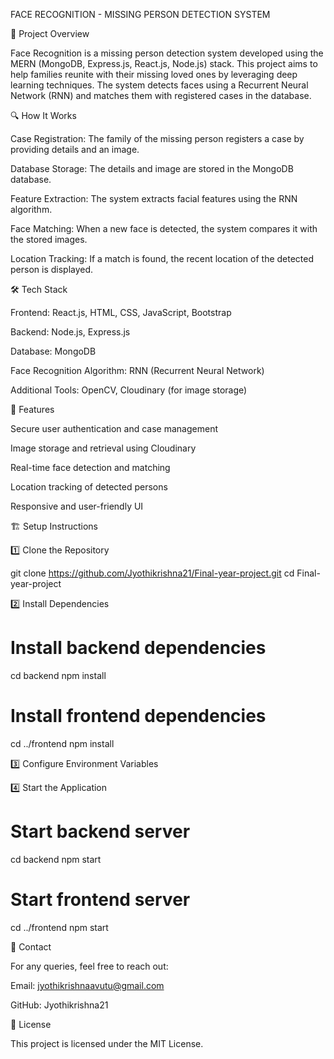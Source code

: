 FACE RECOGNITION - MISSING PERSON DETECTION SYSTEM

📌 Project Overview

Face Recognition is a missing person detection system developed using the MERN (MongoDB, Express.js, React.js, Node.js) stack. This project aims to help families reunite with their missing loved ones by leveraging deep learning techniques. The system detects faces using a Recurrent Neural Network (RNN) and matches them with registered cases in the database.

🔍 How It Works

Case Registration: The family of the missing person registers a case by providing details and an image.

Database Storage: The details and image are stored in the MongoDB database.

Feature Extraction: The system extracts facial features using the RNN algorithm.

Face Matching: When a new face is detected, the system compares it with the stored images.

Location Tracking: If a match is found, the recent location of the detected person is displayed.

🛠️ Tech Stack

Frontend: React.js, HTML, CSS, JavaScript, Bootstrap

Backend: Node.js, Express.js

Database: MongoDB

Face Recognition Algorithm: RNN (Recurrent Neural Network)

Additional Tools: OpenCV, Cloudinary (for image storage)

🚀 Features

Secure user authentication and case management

Image storage and retrieval using Cloudinary

Real-time face detection and matching

Location tracking of detected persons

Responsive and user-friendly UI

🏗️ Setup Instructions

1️⃣ Clone the Repository

git clone https://github.com/Jyothikrishna21/Final-year-project.git
cd Final-year-project

2️⃣ Install Dependencies

# Install backend dependencies
cd backend
npm install

# Install frontend dependencies
cd ../frontend
npm install

3️⃣ Configure Environment Variables

4️⃣ Start the Application

# Start backend server
cd backend
npm start

# Start frontend server
cd ../frontend
npm start

📧 Contact

For any queries, feel free to reach out:

Email: jyothikrishnaavutu@gmail.com

GitHub: Jyothikrishna21

📜 License

This project is licensed under the MIT License.

